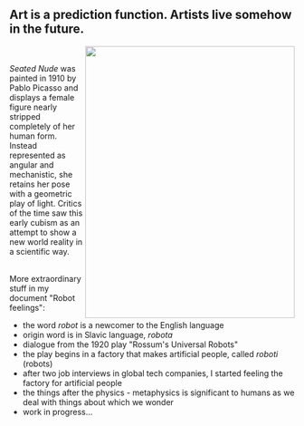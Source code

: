 ## Art is a prediction function. Artists live somehow in the future.

<img align="right" src="https://github.com/user-attachments/assets/2dcca4ae-d2c0-4d6b-8e69-48325039e071" width="370" height="480">
<br/>

*Seated* *Nude* was painted in 1910 by Pablo Picasso and displays a female figure nearly stripped completely of her human form. Instead represented as angular and mechanistic, she retains her pose with a geometric play of light. Critics of the time saw this early cubism as an attempt to show a new world reality in a scientific way. 
<br/><br/>

More extraordinary stuff in my document "Robot feelings":

- the word $robot$ is a newcomer to the English language
- origin word is in Slavic language, $robota$
- dialogue from the 1920 play "Rossum's Universal Robots"
- the play begins in a factory that makes artificial people, called $roboti$ (robots)
- after two job interviews in global tech companies, I started feeling the factory for artificial people
- the things after the physics - metaphysics is significant to humans as we deal with things about which we wonder
- work in progress...
